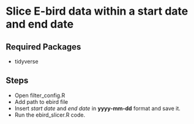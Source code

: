 # Slice E-bird data within a start date and end date

## Required Packages
  - tidyverse

## Steps
  - Open filter_config.R
  - Add path to ebird file
  - Insert *start date* and *end date* in **yyyy-mm-dd** format and save it.
  - Run the ebird_slicer.R code.
